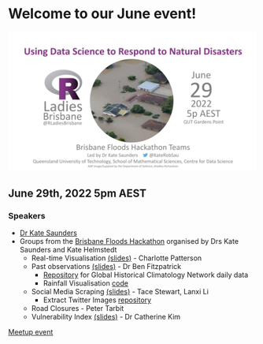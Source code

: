 # Welcome to our June event!

![R Ladies Brisbane June event poster - Brisbane Floods Hackathon](./June_Kate_Hackathon.jpg)

## June 29th, 2022 5pm AEST

### Speakers

* [Dr Kate Saunders](https://twitter.com/KateRobSau)
* Groups from the [Brisbane Floods Hackathon](https://www.eventbrite.com.au/e/rapid-response-hackathon-to-the-recent-floods-tickets-290258299387?keep_tld=1) organised by Drs Kate Saunders and Kate Helmstedt
  * Real-time Visualisation [(slides)](https://github.com/rladies/meetup-presentations_brisbane/blob/master/2022/06/Realtime_vis/Real-time%20visualisation%20presentation%202.pdf) - Charlotte Patterson
  * Past observations [(slides)](https://github.com/rladies/meetup-presentations_brisbane/blob/master/2022/06/PastObservations/Past_Observations_Group_Slides.pdf) - Dr Ben Fitzpatrick
    * [Repository](https://github.com/katerobsau/conversationNSWFloods) for Global Historical Climatology Network daily data
    * Rainfall Visualisation [code](https://github.com/katerobsau/QUTCDS_Hackathon/tree/main/comparing_extreme_events/rainfall) 
  * Social Media Scraping [(slides)](https://github.com/rladies/meetup-presentations_brisbane/blob/master/2022/06/SocialMediaScraping/SocialMediaScraping.pdf) - Tace Stewart, Lanxi Li
    * Extract Twitter Images [repository](https://github.com/DaisyWatermelon/ExtractTwitterImages)
  * Road Closures - Peter Tarbit
  * Vulnerability Index [(slides)](https://github.com/rladies/meetup-presentations_brisbane/blob/master/2022/06/VulnerabilityIndex/20220629_VulnerabilityI_RLadiesHackathon.html) - Dr Catherine Kim
  
[Meetup event](https://www.meetup.com/rladies-brisbane/events/286604612/)
